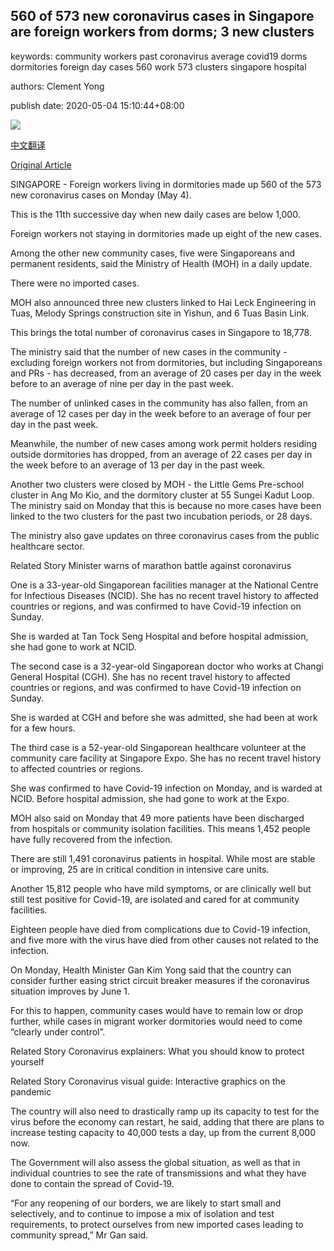 ## 560 of 573 new coronavirus cases in Singapore are foreign workers from dorms; 3 new clusters

keywords: community workers past coronavirus average covid19 dorms dormitories foreign day cases 560 work 573 clusters singapore hospital

authors: Clement Yong

publish date: 2020-05-04 15:10:44+08:00

![](https://www.straitstimes.com/sites/default/files/styles/x_large/public/articles/2020/05/04/yctest040520.jpg?itok=AvyMAteq)

[中文翻译](560%20of%20573%20new%20coronavirus%20cases%20in%20Singapore%20are%20foreign%20workers%20from%20dorms%3B%203%20new%20clusters_zh.md)

[Original Article](https://www.straitstimes.com/singapore/573-new-coronavirus-cases-in-singapore-to-bring-total-to-18778)

SINGAPORE - Foreign workers living in dormitories made up 560 of the 573 new coronavirus cases on Monday (May 4).

This is the 11th successive day when new daily cases are below 1,000.

Foreign workers not staying in dormitories made up eight of the new cases.

Among the other new community cases, five were Singaporeans and permanent residents, said the Ministry of Health (MOH) in a daily update.

There were no imported cases.

MOH also announced three new clusters linked to Hai Leck Engineering in Tuas, Melody Springs construction site in Yishun, and 6 Tuas Basin Link.

This brings the total number of coronavirus cases in Singapore to 18,778.

The ministry said that the number of new cases in the community - excluding foreign workers not from dormitories, but including Singaporeans and PRs - has decreased, from an average of 20 cases per day in the week before to an average of nine per day in the past week.

The number of unlinked cases in the community has also fallen, from an average of 12 cases per day in the week before to an average of four per day in the past week.

Meanwhile, the number of new cases among work permit holders residing outside dormitories has dropped, from an average of 22 cases per day in the week before to an average of 13 per day in the past week.

Another two clusters were closed by MOH - the Little Gems Pre-school cluster in Ang Mo Kio, and the dormitory cluster at 55 Sungei Kadut Loop. The ministry said on Monday that this is because no more cases have been linked to the two clusters for the past two incubation periods, or 28 days.

The ministry also gave updates on three coronavirus cases from the public healthcare sector.

Related Story Minister warns of marathon battle against coronavirus

One is a 33-year-old Singaporean facilities manager at the National Centre for Infectious Diseases (NCID). She has no recent travel history to affected countries or regions, and was confirmed to have Covid-19 infection on Sunday.

She is warded at Tan Tock Seng Hospital and before hospital admission, she had gone to work at NCID.

The second case is a 32-year-old Singaporean doctor who works at Changi General Hospital (CGH). She has no recent travel history to affected countries or regions, and was confirmed to have Covid-19 infection on Sunday.

She is warded at CGH and before she was admitted, she had been at work for a few hours.

The third case is a 52-year-old Singaporean healthcare volunteer at the community care facility at Singapore Expo. She has no recent travel history to affected countries or regions.

She was confirmed to have Covid-19 infection on Monday, and is warded at NCID. Before hospital admission, she had gone to work at the Expo.

MOH also said on Monday that 49 more patients have been discharged from hospitals or community isolation facilities. This means 1,452 people have fully recovered from the infection.

There are still 1,491 coronavirus patients in hospital. While most are stable or improving, 25 are in critical condition in intensive care units.

Another 15,812 people who have mild symptoms, or are clinically well but still test positive for Covid-19, are isolated and cared for at community facilities.

Eighteen people have died from complications due to Covid-19 infection, and five more with the virus have died from other causes not related to the infection.

On Monday, Health Minister Gan Kim Yong said that the country can consider further easing strict circuit breaker measures if the coronavirus situation improves by June 1.

For this to happen, community cases would have to remain low or drop further, while cases in migrant worker dormitories would need to come “clearly under control”.

Related Story Coronavirus explainers: What you should know to protect yourself

Related Story Coronavirus visual guide: Interactive graphics on the pandemic

The country will also need to drastically ramp up its capacity to test for the virus before the economy can restart, he said, adding that there are plans to increase testing capacity to 40,000 tests a day, up from the current 8,000 now.

The Government will also assess the global situation, as well as that in individual countries to see the rate of transmissions and what they have done to contain the spread of Covid-19.

“For any reopening of our borders, we are likely to start small and selectively, and to continue to impose a mix of isolation and test requirements, to protect ourselves from new imported cases leading to community spread,” Mr Gan said.